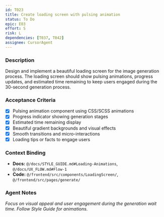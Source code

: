 ```yaml
---
id: T023
title: Create loading screen with pulsing animation
status: To Do
epic: E03
effort: S
risk: L
dependencies: [T037, T042]
assignee: CursorAgent
---
```


### Description

Design and implement a beautiful loading screen for the image generation process. The loading screen should show pulsing animations, progress updates, and estimated time remaining to keep users engaged during the 30-second generation process.

### Acceptance Criteria

- [x] Pulsing animation component using CSS/SCSS animations
- [x] Progress indicator showing generation stages
- [x] Estimated time remaining display
- [x] Beautiful gradient backgrounds and visual effects
- [x] Smooth transitions and micro-interactions
- [x] Loading tips or facts to engage users

### Context Binding

- **Docs:** `@/docs/STYLE_GUIDE.md#Loading-Animations`, `@/docs/UX_FLOW.md#Flow-1`
- **Code:** `@/frontend/src/components/LoadingScreen/`, `@/frontend/src/pages/generate/`

### Agent Notes

*Focus on visual appeal and user engagement during the generation wait time. Follow Style Guide for animations.* 